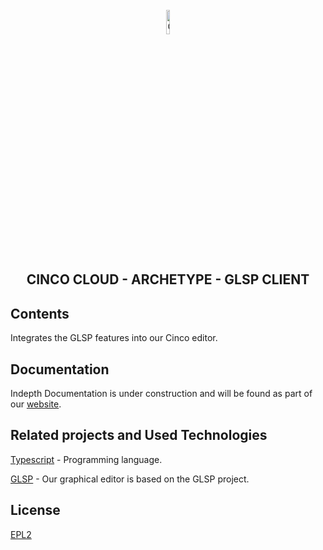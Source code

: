 <div align='center'>

<br />

<img src="https://gitlab.com/scce/cinco-cloud/-/raw/main/docs/vuepress/src/.vuepress/public/assets/cinco-cloud-logo.png" width="10%" alt="Cinco Cloud Logo" />

<h2>CINCO CLOUD - ARCHETYPE - GLSP CLIENT</h2>

</div>

## Contents

Integrates the GLSP features into our Cinco editor.

## Documentation

Indepth Documentation is under construction and will be found as part of our [website](https://scce.gitlab.io/cinco-cloud/).

## Related projects and Used Technologies

[Typescript][typescript] - Programming language.

[GLSP][glsp] - Our graphical editor is based on the GLSP project.

[//]: # 'Source definitions'
[typescript]: https://www.typescriptlang.org/ 'Typescript'
[glsp]: https://github.com/eclipse-glsp/glsp 'The Graphical Language Server Platform'

## License

[EPL2](https://www.eclipse.org/legal/epl-2.0/)
